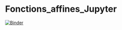 # Fonctions_affines_Jupyter
[![Binder](https://mybinder.org/badge_logo.svg)](https://mybinder.org/v2/gh/BugJackBarron/Fonctions_affines_Jupyter/master?filepath=C04_01_Taux_Accroissement_Tangente.ipynb)
